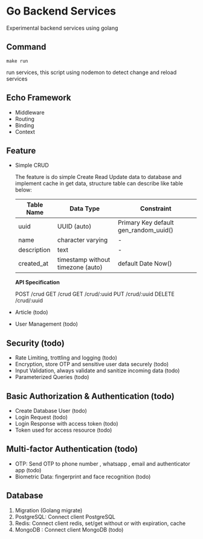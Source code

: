 # Go Backend Services

Experimental backend services using golang

## Command

`make run `

run services, this script using nodemon to detect change and reload services

## Echo Framework

- Middleware
- Routing
- Binding
- Context

## Feature

- Simple CRUD

  The feature is do simple Create Read Update data to database and implement cache in get data, structure table can describe like table below:

  | Table Name  | Data Type                         | Constraint                            |
  | ----------- | --------------------------------- | ------------------------------------- |
  | uuid        | UUID (auto)                       | Primary Key default gen_random_uuid() |
  | name        | character varying                 | -                                     |
  | description | text                              | -                                     |
  | created_at  | timestamp without timezone (auto) | default Date Now()                    |

  **API Specification**

  POST /crud
  GET /crud
  GET /crud/:uuid
  PUT /crud/:uuid
  DELETE /crud/:uuid

- Article (todo)
- User Management (todo)

## Security (todo)

- Rate Limiting, trottling and logging (todo)
- Encryption, store OTP and sensitive user data securely (todo)
- Input Validation, always validate and sanitize incoming data (todo)
- Parameterized Queries (todo)

## Basic Authorization & Authentication (todo)

- Create Database User (todo)
- Login Request (todo)
- Login Response with access token (todo)
- Token used for access resource (todo)

## Multi-factor Authentication (todo)

- OTP: Send OTP to phone number , whatsapp , email and authenticator app (todo)
- Biometric Data: fingerprint and face recognition (todo)

## Database

1. Migration (Golang migrate)
2. PostgreSQL: Connect client PostgreSQL
3. Redis: Connect client redis, set/get without or with expiration, cache
4. MongoDB : Connect client MongoDB (todo)
